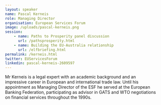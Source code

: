 ```yaml
---
layout: speaker
name: Pascal Kerneis
role: Managing Director
organisation: European Services Forum
image: /uploads/pascal-kerneis.png
session:
    - name: Paths to Prosperity panel discussion
      url: /pathsprosperity.html
    - name: Building the EU-Australia relationship
      url: /elfbriefing.html
permalink: /kerneis.html
twitter: EUServicesForum
linkedin: pascal-kerneis-2609597
---
```

Mr Kerneis is a legal expert with an academic background and an impressive career in European and international trade law. Until his appointment as Managing Director of the ESF he served at the European Banking Federation, participating as advisor in GATS and WTO negotiations on financial services throughout the 1990s.

